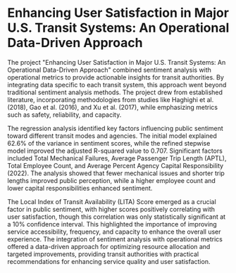 # Enhancing User Satisfaction in Major U.S. Transit Systems: An Operational Data-Driven Approach

The project "Enhancing User Satisfaction in Major U.S. Transit Systems: An Operational Data-Driven Approach" combined sentiment analysis with operational metrics to provide actionable insights for transit authorities. By integrating data specific to each transit system, this approach went beyond traditional sentiment analysis methods. The project drew from established literature, incorporating methodologies from studies like Haghighi et al. (2018), Gao et al. (2016), and Xu et al. (2017), while emphasizing metrics such as safety, reliability, and capacity.

The regression analysis identified key factors influencing public sentiment toward different transit modes and agencies. The initial model explained 62.6% of the variance in sentiment scores, while the refined stepwise model improved the adjusted R-squared value to 0.707. Significant factors included Total Mechanical Failures, Average Passenger Trip Length (APTL), Total Employee Count, and Average Percent Agency Capital Responsibility (2022). The analysis showed that fewer mechanical issues and shorter trip lengths improved public perception, while a higher employee count and lower capital responsibilities enhanced sentiment.

The Local Index of Transit Availability (LITA) Score emerged as a crucial factor in public sentiment, with higher scores positively correlating with user satisfaction, though this correlation was only statistically significant at a 10% confidence interval. This highlighted the importance of improving service accessibility, frequency, and capacity to enhance the overall user experience. The integration of sentiment analysis with operational metrics offered a data-driven approach for optimizing resource allocation and targeted improvements, providing transit authorities with practical recommendations for enhancing service quality and user satisfaction.


